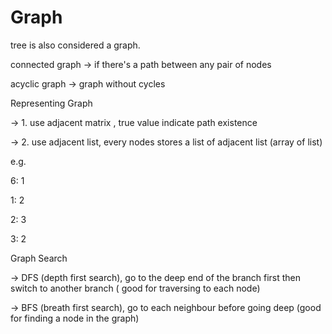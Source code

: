 # Graph

tree is also considered a graph.

connected graph -&gt; if there's a path between any pair of nodes 

acyclic graph -&gt; graph without cycles 

Representing Graph 

-&gt; 1. use adjacent matrix , true value indicate path existence

-&gt; 2. use adjacent list, every nodes stores a list of adjacent list \(array of list\)

e.g.

6: 1

1: 2

2: 3

3: 2



Graph Search 

-&gt; DFS \(depth first search\), go to the deep end of the branch first then switch to another branch \( good for traversing to each node\)

-&gt; BFS \(breath first search\), go to each neighbour before going deep \(good for finding a node in the graph\)



